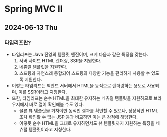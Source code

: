 # Spring MVC II
## 2024-06-13 Thu
### 타임리프란?
* 타임리프는 Java 진영의 템플릿 엔진이며, 크게 다음과 같은 특징을 갖는다.
  1. 서버 사이드 HTML 렌더링, SSR을 지원한다.
  2. 네츄럴 템플릿을 지원한다.
  3. 스프링과 자연스레 통합되어 스프링의 다양한 기능을 편리하게 사용할 수 있도록 지원한다.
* 이렇듯 타임리프는 백엔드 서버에서 HTML을 동적으로 렌더링하는 용도로 사용되며, 이를 SSR이라고 지칭한다.
* 또한, 타임리프는 순수 HTML을 최대한 유지하는 네츄럴 템플릿을 지원하므로 브라우저에서 바로 열어 확인해볼 수도 있다.
  * 물론 뷰 템플릿을 거쳐야만 동적인 결과를 확인할 수 있으나, 정상적인 HTML조차 확인할 수 없는 JSP 등과 비교하면 이는 큰 강점에 해당한다.
  * 이렇듯 순수 HTML을 그대로 유지하면서도 뷰 템플릿까지 지원하는 특징을 네츄럴 템플릿이라고 지칭한다.